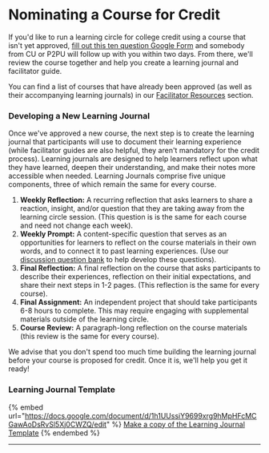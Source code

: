 # Nominating a Course for Credit

If you'd like to run a learning circle for college credit using a course that isn't yet approved, [fill out this ten question Google Form](https://forms.gle/sFWjGhuucWFNZDRX7) and somebody from CU or P2PU will follow up with you within two days. From there, we'll review the course together and help you create a learning journal and facilitator guide.

You can find a list of courses that have already been approved (as well as their accompanying learning journals) in our [Facilitator Resources](https://docs.p2pu.org/credit-bearing-learning/facilitator-resources) section.

### Developing a New Learning Journal

Once we've approved a new course, the next step is to create the learning journal that participants will use to document their learning experience (while facilitator guides are also helpful, they aren't mandatory for the credit process). Learning journals are designed to help learners reflect upon what they have learned, deepen their understanding, and make their notes more accessible when needed. Learning Journals comprise five unique components, three of which remain the same for every course.

1. **Weekly Reflection:** A recurring reflection that asks learners to share a reaction, insight, and/or question that they are taking away from the learning circle session. (This question is is the same for each course and need not change each week).&#x20;
2. **Weekly Prompt:** A content-specific question that serves as an opportunities for learners to reflect on the course materials in their own words, and to connect it to past learning experiences. (Use our [discussion question bank](../facilitation/discussion-questions.md) to help develop these questions).
3. **Final Reflection:** A final reflection on the course that asks participants to describe their experiences, reflection on their initial expectations, and share their next steps in 1-2 pages. (This reflection is the same for every course).
4. **Final Assignment:** An independent project that should take participants 6-8 hours to complete. This may require engaging with supplemental materials outside of the learning circle.
5. **Course Review:** A paragraph-long reflection on the course materials (this review is the same for every course).

We advise that you don't spend too much time building the learning journal before your course is proposed for credit. Once it is, we'll help you get it ready!

### Learning Journal Template

{% embed url="https://docs.google.com/document/d/1h1UUssiY9699xrg9hMpHFcMCGawAoDsRvSl5Xj0CWZQ/edit" %}
[Make a copy of the Learning Journal Template](https://docs.google.com/document/d/1h1UUssiY9699xrg9hMpHFcMCGawAoDsRvSl5Xj0CWZQ/copy)
{% endembed %}



****



